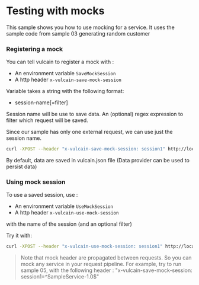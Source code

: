 # Testing with mocks

This sample shows you how to use mocking for a service.
It uses the sample code from sample 03 generating random customer

### Registering a mock

You can tell vulcain to register a mock with :

- An environment variable ```SaveMockSession``` 
- A http header ```x-vulcain-save-mock-session```

Variable takes a string with the following format:

- session-name[=filter]

Session name will be use to save data.
An (optional) regex expression to filter which request will be saved.

Since our sample has only one external request, we can use just the session name.

```bash
curl -XPOST --header "x-vulcain-save-mock-session: session1" http://localhost:8080/api/customer.random
```

By default, data are saved in vulcain.json file (Data provider can be used to persist data)

### Using mock session

To use a saved session, use :

- An environment variable ```UseMockSession``` 
- A http header ```x-vulcain-use-mock-session```

with the name of the session (and an optional filter)

Try it with:

```bash
curl -XPOST --header "x-vulcain-use-mock-session: session1" http://localhost:8080/api/customer.random
```

> Note that mock header are propagated between requests. So you can mock any service in your request pipeline. For example, try to run sample 05, with the
following header : "x-vulcain-save-mock-session: session1=^SampleService-1\.0$"



